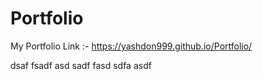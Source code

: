 # Portfolio
My Portfolio Link :-
https://yashdon999.github.io/Portfolio/


dsaf
fsadf
asd
sadf
fasd
sdfa
asdf
